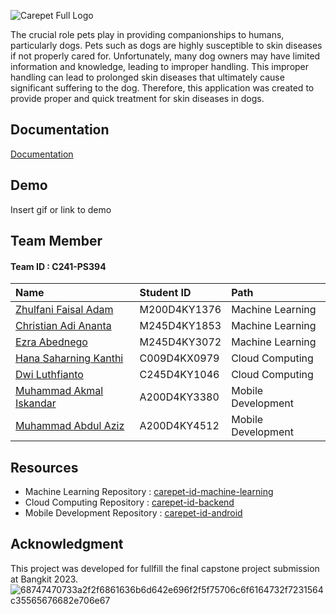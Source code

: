 ![Carepet Full Logo](https://github.com/Carepet-ID/.github/assets/90903908/00de59e2-0412-48fb-a7da-985d873e7f51)

The crucial role pets play in providing companionships to humans, particularly dogs. Pets such as dogs are highly susceptible to skin diseases if not properly cared for. Unfortunately, many dog owners may have limited information and knowledge, leading to improper handling. This improper handling can lead to prolonged skin diseases that ultimately cause significant suffering to the dog. Therefore, this application was created to provide proper and quick treatment for skin diseases in dogs.



## Documentation

[Documentation](https://linktodocumentation)


## Demo

Insert gif or link to demo


## Team Member

#### Team ID : C241-PS394


| Name | Student ID     | Path                       |
| :-------- | :------- | :-------------------------------- |
| [Zhulfani Faisal Adam](https://github.com/zhulfani)      | M200D4KY1376 | Machine Learning |
| [Christian Adi Ananta](https://github.com/Chr1ztt)      | M245D4KY1853 | Machine Learning |
| [Ezra Abednego](https://github.com/Ezpzx)      | M245D4KY3072 | Machine Learning |
| [Hana Saharning Kanthi ](https://github.com/hanaask)      | C009D4KX0979 | Cloud Computing |
| [Dwi Luthfianto](https://github.com/dwiluthfianto)      | C245D4KY1046 | Cloud Computing |
| [Muhammad Akmal Iskandar](https://github.com/Maliskandar)      | A200D4KY3380 | Mobile Development |
| [Muhammad Abdul Aziz](https://github.com/mabduls)      | A200D4KY4512 | Mobile Development |


## Resources

- Machine Learning Repository   : [carepet-id-machine-learning](https://github.com/Carepet-ID/carepet-id-machine-learning)
- Cloud Computing Repository    : [carepet-id-backend](https://github.com/Carepet-ID/carepet-id-backend)
- Mobile Development Repository : [carepet-id-android](https://github.com/Carepet-ID/carepet-id-android)

## Acknowledgment
This project was developed for fullfill the final capstone project submission at Bangkit 2023.
![68747470733a2f2f6861636b6d642e696f2f5f75706c6f6164732f7231564c35565676682e706e67](https://github.com/Carepet-ID/.github/assets/90903908/154015d4-fc80-444d-80ca-97a38c9e1a6c)
